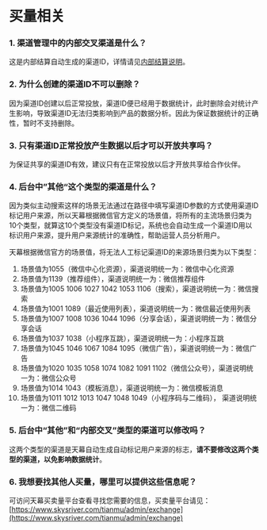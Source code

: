 # 买量相关

### 1. **渠道管理中的内部交叉渠道是什么？**

这是内部结算自动生成的渠道ID，详情请见[内部结算说明](https://doc.skysriver.com/general-function/internal-settlement)。

### 2. 为什么创建的渠道ID不可以删除？

因为渠道ID创建以后正常投放，渠道ID便已经用于数据统计，此时删除会对统计产生影响，导致渠道ID无法归类影响到产品的数据分析。因此为保证数据统计的正确性，暂时不支持删除。

### 3. 只有渠道ID正常投放产生数据以后才可以开放共享吗？

为保证共享的渠道ID有效，建议只有在正常投放以后才开放共享给合作伙伴。

### 4. 后台中”其他“这个类型的渠道是什么？

因为类似主动搜索这样的场景无法通过在路径中填写渠道ID参数的方式使用渠道ID标记用户来源，所以天幕根据微信官方定义的场景值，将所有的主流场景归类为10个类型，就算这10个类型没有渠道ID标记，系统也会自动生成一个渠道ID用以标识用户来源，提升用户来源统计的准确性，帮助运营人员分析用户。

天幕根据微信官方的场景值，将无法人工标记渠道ID的来源场景归类为以下类型：

1. 场景值为1055（微信中心化资源），渠道说明统一为：微信中心化资源
2. 场景值为1139（推荐组件），渠道说明统一为：微信推荐组件
3. 场景值为1005 1006 1027 1042 1053 1106（搜索），渠道说明统一为：微信搜索
4. 场景值为1001 1089（最近使用列表），渠道说明统一为：微信最近使用列表
5. 场景值为1007 1008 1036 1044 1096（分享会话），渠道说明统一为：微信分享会话
6. 场景值为1037 1038（小程序互跳），渠道说明统一为：小程序互跳
7. 场景值为1045 1046 1067 1084 1095（微信广告），渠道说明统一为：微信广告
8. 场景值为1020 1035 1058 1074 1082 1091 1102（微信公众号），渠道说明统一为：微信公众号
9. 场景值为1014 1043（模板消息），渠道说明统一为：微信模板消息
10. 场景值为1011 1012 1013 1047 1048 1049（小程序码与二维码）， 渠道说明统一为：微信二维码

### 5. 后台中“其他”和“内部交叉”类型的渠道可以修改吗？

这两个类型的渠道是天幕自动生成自动标记用户来源的标志，**请不要修改这两个类型的渠道，以免影响数据统计**。

### 6. 我想要找其他人买量，哪里可以提供这些信息呢？

可访问天幕买卖量平台查看寻找您需要的信息，买卖量平台请见：[https://www.skysriver.com/tianmu/admin/exchange](https://www.skysriver.com/tianmu/admin/exchange)

